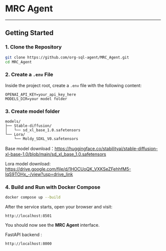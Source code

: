 # MRC Agent


---
## Getting Started

### 1. Clone the Repository

```bash
git clone https://github.com/org-sql-agent/MRC_Agent.git
cd MRC_Agent
```

### 2. Create a `.env` File
Inside the project root, create a `.env` file with the following content:
```env
OPENAI_API_KEY=your_api_key_here
MODELS_DIR=your model folder
```


### 3. Create model folder

```plaintext
models/
├── Stable-diffusion/
│   └── sd_xl_base_1.0.safetensors
└── Lora/
    └── Moldy_SDXL_V0.safetensors
```

Base model download：https://huggingface.co/stabilityai/stable-diffusion-xl-base-1.0/blob/main/sd_xl_base_1.0.safetensors

Lora model download: https://drive.google.com/file/d/1HOCUoQK_VXKSeZFehhfM5-IqS9TOHx_-/view?usp=drive_link

### 4. Build and Run with Docker Compose
```bash
docker compose up --build
```

After the service starts, open your browser and visit:
```
http://localhost:8501
```

You should now see the **MRC Agent** interface.


FastAPI backend :
```
http://localhost:8000
```

